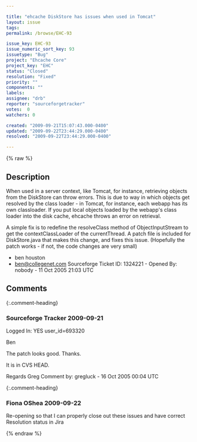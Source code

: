 ```yaml
---

title: "ehcache DiskStore has issues when used in Tomcat"
layout: issue
tags: 
permalink: /browse/EHC-93

issue_key: EHC-93
issue_numeric_sort_key: 93
issuetype: "Bug"
project: "Ehcache Core"
project_key: "EHC"
status: "Closed"
resolution: "Fixed"
priority: ""
components: ""
labels: 
assignee: "drb"
reporter: "sourceforgetracker"
votes:  0
watchers: 0

created: "2009-09-21T15:07:43.000-0400"
updated: "2009-09-22T23:44:29.000-0400"
resolved: "2009-09-22T23:44:29.000-0400"

---
```




{% raw %}



## Description

<div markdown="1" class="description">

When used in a server context, like Tomcat, for
instance, retrieving objects from the DiskStore can
throw errors. This is due to way in which objects get
resolved by the class loader - in Tomcat, for instance,
each webapp has its own classloader. If you put local
objects loaded by the webapp's class loader into the
disk cache, ehcache throws an error on retrieval.

A simple fix is to redefine the resolveClass method of
ObjectInputStream to get the contextClassLoader of the
currentThread. A patch file is included for
DiskStore.java that makes this change, and fixes this
issue. (Hopefully the patch works - if not, the code
changes are very small)

- ben houston
- ben@collegenet.com
Sourceforge Ticket ID: 1324221 - Opened By: nobody - 11 Oct 2005 21:03 UTC

</div>

## Comments


{:.comment-heading}
### **Sourceforge Tracker** <span class="date">2009-09-21</span>

<div markdown="1" class="comment">

Logged In: YES 
user\_id=693320

Ben

The patch looks good. Thanks.

It is in CVS HEAD.

Regards
Greg
Comment by: gregluck - 16 Oct 2005 00:04 UTC

</div>


{:.comment-heading}
### **Fiona OShea** <span class="date">2009-09-22</span>

<div markdown="1" class="comment">

Re-opening so that I can properly close out these issues and have correct Resolution status in Jira

</div>



{% endraw %}
